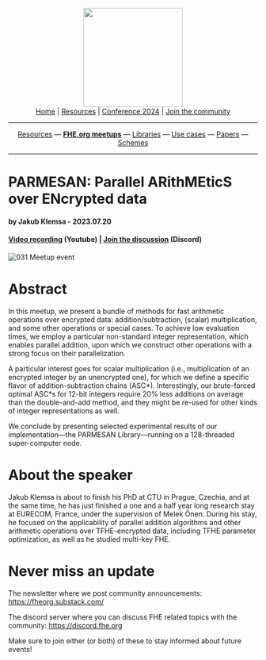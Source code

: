 <!-- Main header navigation -->
<p align="center">
  <img width="200" src="https://user-images.githubusercontent.com/5758427/180978488-db825482-5a58-4c7c-9589-c494a6f0be04.png"><br/>
  <a href="https://fhe-org.github.io">Home</a> | <a href="https://fhe-org.github.io/resources">Resources</a> | <a href="https://fhe-org.github.io/conferences/conference-2024/">Conference 2024</a> | <a href="https://fhe-org.github.io/community">Join the community</a>
</p>
<hr/>
<!-- /Main header navigation -->

<!-- Resource categories links -->
<p align="center">
  <a href="https://fhe-org.github.io/resources">Resources</a>
  —
  <a href="https://fhe-org.github.io/meetups"><b>FHE.org meetups</b></a>
  —
  <a href="https://fhe-org.github.io/resources/libraries">Libraries</a>
  —
  <a href="https://fhe-org.github.io/resources/use-cases">Use cases</a>
  —
  <a href="https://fhe-org.github.io/resources/papers">Papers</a>
  —
  <a href="https://fhe-org.github.io/resources/schemes">Schemes</a>
</p>
<hr/>
<!-- /Resource categories links -->

# PARMESAN: Parallel ARithMEticS over ENcrypted data
#### by Jakub Klemsa - 2023.07.20
#### <a href="https://www.youtube.com/watch?v=A9tBfT6cQ-U&list=PLnbmMskCVh1chnSM8Jjy6Nk3IH6fpn7MM&index=1">Video recording</a> (Youtube) | <!--<a href="">Poster</a> (Github) |--> <a href="https://discord.fhe.org">Join the discussion</a> (Discord)

![031 Meetup event](https://github.com/FHE-org/fhe-org.github.io/assets/37557436/444f1574-a6e9-4524-b913-1fc6bce957a9)

# Abstract

In this meetup, we present a bundle of methods for fast arithmetic operations over encrypted data: addition/subtraction, (scalar) multiplication, and some other operations or special cases. To achieve low evaluation times, we employ a particular non-standard integer representation, which enables parallel addition, upon which we construct other operations with a strong focus on their parallelization.

A particular interest goes for scalar multiplication (i.e., multiplication of an encrypted integer by an unencrypted one), for which we define a specific flavor of addition-subtraction chains (ASC*). Interestingly, our brute-forced optimal ASC*s for 12-bit integers require 20% less additions on average than the double-and-add method, and they might be re-used for other kinds of integer representations as well.

We conclude by presenting selected experimental results of our implementation—the PARMESAN Library—running on a 128-threaded super-computer node.

# About the speaker

Jakub Klemsa is about to finish his PhD at CTU in Prague, Czechia, and at the same time, he has just finished a one and a half year long research stay at EURECOM, France, under the supervision of Melek Önen. During his stay, he focused on the applicability of parallel addition algorithms and other arithmetic operations over TFHE-encrypted data, including TFHE parameter optimization, as well as he studied multi-key FHE.

# Never miss an update

The newsletter where we post community announcements: https://fheorg.substack.com/

The discord server where you can discuss FHE related topics with the community: https://discord.fhe.org

Make sure to join either (or both) of these to stay informed about future events!
